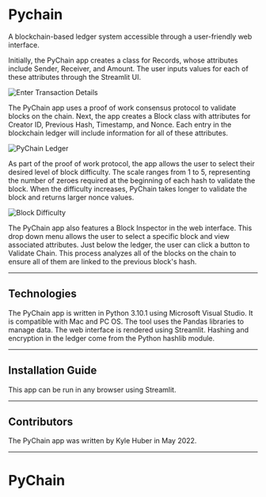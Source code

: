 # Pychain

A blockchain-based ledger system accessible through a user-friendly web interface.

Initially, the PyChain app creates a class for Records, whose attributes include Sender, Receiver, and Amount. The user inputs values for each of these attributes through the Streamlit UI. 

![Enter Transaction Details](https://user-images.githubusercontent.com/69730757/166513349-2aa3f010-1258-4446-860b-78cd47e0aebb.png)

The PyChain app uses a proof of work consensus protocol to validate blocks on the chain. Next, the app creates a Block class with attributes for Creator ID, Previous Hash, Timestamp, and Nonce. Each entry in the blockchain ledger will include information for all of these attributes.

![PyChain Ledger](https://user-images.githubusercontent.com/69730757/166509806-b2c65c47-18bd-4935-999c-3677fc7b54a4.png)

As part of the proof of work protocol, the app allows the user to select their desired level of block difficulty. The scale ranges from 1 to 5, representing the number of zeroes required at the beginning of each hash to validate the block. When the difficulty increases, PyChain takes longer to validate the block and returns larger nonce values.

![Block Difficulty](https://user-images.githubusercontent.com/69730757/166511165-cc07560c-24fc-4752-ab88-454b916692d8.png)

The PyChain app also features a Block Inspector in the web interface. This drop down menu allows the user to select a specific block and view associated attributes. Just below the ledger, the user can click a button to Validate Chain. This process analyzes all of the blocks on the chain to ensure all of them are linked to the previous block's hash.


---

## Technologies

The PyChain app is written in Python 3.10.1 using Microsoft Visual Studio. It is compatible with Mac and PC OS.
The tool uses the Pandas libraries to manage data.
The web interface is rendered using Streamlit.
Hashing and encryption in the ledger come from the Python hashlib module.

---

## Installation Guide

This app can be run in any browser using Streamlit.

---

## Contributors

The PyChain app was written by Kyle Huber in May 2022.

---

# PyChain
